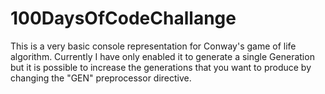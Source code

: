 # 100DaysOfCodeChallange
This is a very basic console representation for Conway's game of life algorithm.
Currently I have only enabled it to generate a single Generation but it is possible to increase the generations that you want to produce by changing the "GEN" preprocessor directive.

